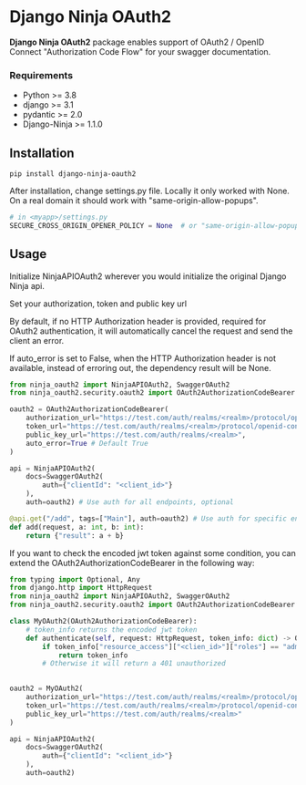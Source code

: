 # Django Ninja OAuth2

**Django Ninja OAuth2** package enables support of OAuth2 / OpenID Connect "Authorization Code Flow" for your swagger
documentation.

### Requirements

- Python >= 3.8
- django >= 3.1
- pydantic >= 2.0
- Django-Ninja >= 1.1.0

## Installation

```
pip install django-ninja-oauth2
```

After installation, change settings.py file. Locally it only worked with None. On a real domain it should work with
"same-origin-allow-popups".

```Python 
# in <myapp>/settings.py
SECURE_CROSS_ORIGIN_OPENER_POLICY = None  # or "same-origin-allow-popups"
```

## Usage

Initialize NinjaAPIOAuth2 wherever you would initialize the original Django Ninja api.

Set your authorization, token and public key url

By default, if no HTTP Authorization header is provided, required for OAuth2 authentication, it will automatically cancel the request and send the client an error.

If auto_error is set to False, when the HTTP Authorization header is not available, instead of erroring out, the dependency result will be None.

```Python
from ninja_oauth2 import NinjaAPIOAuth2, SwaggerOAuth2
from ninja_oauth2.security.oauth2 import OAuth2AuthorizationCodeBearer

oauth2 = OAuth2AuthorizationCodeBearer(
    authorization_url="https://test.com/auth/realms/<realm>/protocol/openid-connect/auth",
    token_url="https://test.com/auth/realms/<realm>/protocol/openid-connect/token",
    public_key_url="https://test.com/auth/realms/<realm>",
    auto_error=True # Default True
)

api = NinjaAPIOAuth2(
    docs=SwaggerOAuth2(
        auth={"clientId": "<client_id>"}
    ),
    auth=oauth2) # Use auth for all endpoints, optional

@api.get("/add", tags=["Main"], auth=oauth2) # Use auth for specific endpoint
def add(request, a: int, b: int):
    return {"result": a + b}
```

If you want to check the encoded jwt token against some condition, you can extend the OAuth2AuthorizationCodeBearer
in the following way:

```Python
from typing import Optional, Any
from django.http import HttpRequest
from ninja_oauth2 import NinjaAPIOAuth2, SwaggerOAuth2
from ninja_oauth2.security.oauth2 import OAuth2AuthorizationCodeBearer

class MyOAuth2(OAuth2AuthorizationCodeBearer):
    # token_info returns the encoded jwt token
    def authenticate(self, request: HttpRequest, token_info: dict) -> Optional[Any]:
        if token_info["resource_access"]["<clien_id>"]["roles"] == "admin":
            return token_info
        # Otherwise it will return a 401 unauthorized

        
oauth2 = MyOAuth2(
    authorization_url="https://test.com/auth/realms/<realm>/protocol/openid-connect/auth",
    token_url="https://test.com/auth/realms/<realm>/protocol/openid-connect/token",
    public_key_url="https://test.com/auth/realms/<realm>"
)

api = NinjaAPIOAuth2(
    docs=SwaggerOAuth2(
        auth={"clientId": "<client_id>"}
    ),
    auth=oauth2)
```